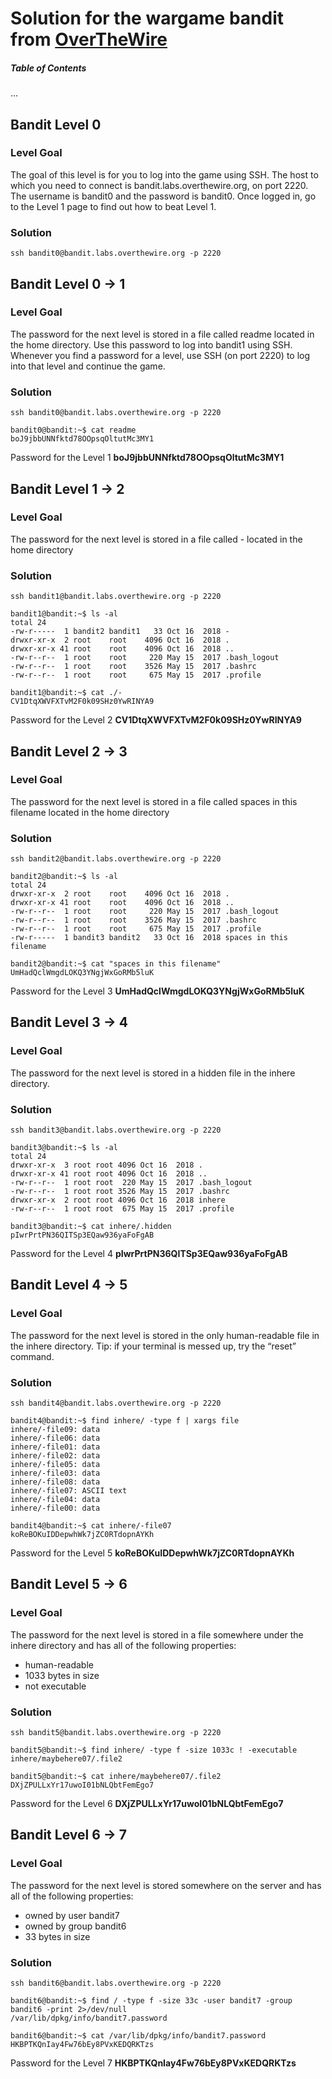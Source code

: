 # Solution for the wargame bandit from [OverTheWire](https://overthewire.org/wargames/bandit)

##### Table of Contents
...

## Bandit Level 0

### Level Goal
The goal of this level is for you to log into the game using SSH. The host to which you need to connect is bandit.labs.overthewire.org, on port 2220. The username is bandit0 and the password is bandit0. Once logged in, go to the Level 1 page to find out how to beat Level 1.

### Solution
```
ssh bandit0@bandit.labs.overthewire.org -p 2220
```

## Bandit Level 0 -> 1

### Level Goal
The password for the next level is stored in a file called readme located in the home directory. Use this password to log into bandit1 using SSH. Whenever you find a password for a level, use SSH (on port 2220) to log into that level and continue the game.

### Solution
```
ssh bandit0@bandit.labs.overthewire.org -p 2220
```
```
bandit0@bandit:~$ cat readme 
boJ9jbbUNNfktd78OOpsqOltutMc3MY1
```
Password for the Level 1 **boJ9jbbUNNfktd78OOpsqOltutMc3MY1**

## Bandit Level 1 -> 2

### Level Goal
The password for the next level is stored in a file called - located in the home directory

### Solution
```
ssh bandit1@bandit.labs.overthewire.org -p 2220
```
```
bandit1@bandit:~$ ls -al
total 24
-rw-r-----  1 bandit2 bandit1   33 Oct 16  2018 -
drwxr-xr-x  2 root    root    4096 Oct 16  2018 .
drwxr-xr-x 41 root    root    4096 Oct 16  2018 ..
-rw-r--r--  1 root    root     220 May 15  2017 .bash_logout
-rw-r--r--  1 root    root    3526 May 15  2017 .bashrc
-rw-r--r--  1 root    root     675 May 15  2017 .profile
```
```
bandit1@bandit:~$ cat ./-
CV1DtqXWVFXTvM2F0k09SHz0YwRINYA9
```
Password for the Level 2 **CV1DtqXWVFXTvM2F0k09SHz0YwRINYA9**

## Bandit Level 2 -> 3

### Level Goal
The password for the next level is stored in a file called spaces in this filename located in the home directory

### Solution
```
ssh bandit2@bandit.labs.overthewire.org -p 2220
```
```
bandit2@bandit:~$ ls -al
total 24
drwxr-xr-x  2 root    root    4096 Oct 16  2018 .
drwxr-xr-x 41 root    root    4096 Oct 16  2018 ..
-rw-r--r--  1 root    root     220 May 15  2017 .bash_logout
-rw-r--r--  1 root    root    3526 May 15  2017 .bashrc
-rw-r--r--  1 root    root     675 May 15  2017 .profile
-rw-r-----  1 bandit3 bandit2   33 Oct 16  2018 spaces in this filename
```
```
bandit2@bandit:~$ cat "spaces in this filename" 
UmHadQclWmgdLOKQ3YNgjWxGoRMb5luK
```
Password for the Level 3 **UmHadQclWmgdLOKQ3YNgjWxGoRMb5luK**

## Bandit Level 3 -> 4

### Level Goal
The password for the next level is stored in a hidden file in the inhere directory.

### Solution
```
ssh bandit3@bandit.labs.overthewire.org -p 2220
```
```
bandit3@bandit:~$ ls -al
total 24
drwxr-xr-x  3 root root 4096 Oct 16  2018 .
drwxr-xr-x 41 root root 4096 Oct 16  2018 ..
-rw-r--r--  1 root root  220 May 15  2017 .bash_logout
-rw-r--r--  1 root root 3526 May 15  2017 .bashrc
drwxr-xr-x  2 root root 4096 Oct 16  2018 inhere
-rw-r--r--  1 root root  675 May 15  2017 .profile
```
```
bandit3@bandit:~$ cat inhere/.hidden 
pIwrPrtPN36QITSp3EQaw936yaFoFgAB
```
Password for the Level 4 **pIwrPrtPN36QITSp3EQaw936yaFoFgAB**

## Bandit Level 4 -> 5

### Level Goal
The password for the next level is stored in the only human-readable file in the inhere directory. Tip: if your terminal is messed up, try the “reset” command.

### Solution
```
ssh bandit4@bandit.labs.overthewire.org -p 2220
```
```
bandit4@bandit:~$ find inhere/ -type f | xargs file
inhere/-file09: data
inhere/-file06: data
inhere/-file01: data
inhere/-file02: data
inhere/-file05: data
inhere/-file03: data
inhere/-file08: data
inhere/-file07: ASCII text
inhere/-file04: data
inhere/-file00: data
```
```
bandit4@bandit:~$ cat inhere/-file07
koReBOKuIDDepwhWk7jZC0RTdopnAYKh
```

Password for the Level 5 **koReBOKuIDDepwhWk7jZC0RTdopnAYKh**

## Bandit Level 5 -> 6

### Level Goal
The password for the next level is stored in a file somewhere under the inhere directory and has all of the following properties:  
- human-readable  
- 1033 bytes in size  
- not executable

### Solution
```
ssh bandit5@bandit.labs.overthewire.org -p 2220
```
```
bandit5@bandit:~$ find inhere/ -type f -size 1033c ! -executable
inhere/maybehere07/.file2
```
```
bandit5@bandit:~$ cat inhere/maybehere07/.file2
DXjZPULLxYr17uwoI01bNLQbtFemEgo7
```

Password for the Level 6 **DXjZPULLxYr17uwoI01bNLQbtFemEgo7**

## Bandit Level 6 -> 7

### Level Goal
The password for the next level is stored somewhere on the server and has all of the following properties:  
- owned by user bandit7  
- owned by group bandit6  
- 33 bytes in size

### Solution
```
ssh bandit6@bandit.labs.overthewire.org -p 2220
```
```
bandit6@bandit:~$ find / -type f -size 33c -user bandit7 -group bandit6 -print 2>/dev/null
/var/lib/dpkg/info/bandit7.password
```
```
bandit6@bandit:~$ cat /var/lib/dpkg/info/bandit7.password
HKBPTKQnIay4Fw76bEy8PVxKEDQRKTzs
```
Password for the Level 7 **HKBPTKQnIay4Fw76bEy8PVxKEDQRKTzs**
